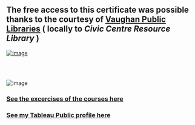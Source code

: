 ## The free access to this certificate was possible thanks to the courtesy of [**Vaughan Public Libraries**](https://www.vaughanpl.info/databases/view/LinkedIn_Learning)  ( locally to _Civic Centre Resource Library_ )

[![image](https://github.com/GBlanch/Portfolio/assets/136500426/3818a673-e184-4db1-8a7d-c5b2c15b7c6f)](https://github.com/GBlanch/Portfolio/blob/main/0.Files/1.Certificates/2.LinkedIn~Microsoft/1.images/VPL.png)

&nbsp;    
&nbsp;

![image](https://github.com/GBlanch/Portfolio/assets/136500426/efc01052-d76d-4e4a-96c3-45fcc08fd20a)

### [See the excercises of the courses here](https://github.com/GBlanch/Portfolio/tree/main/0.Files/1.Certificates/2.LinkedIn~Microsoft/Tableau%20for%20Data%20Scientists/0.%20Course%20files)

### [See my Tableau Public profile here](https://public.tableau.com/app/profile/gerard.blanch/vizzes)


